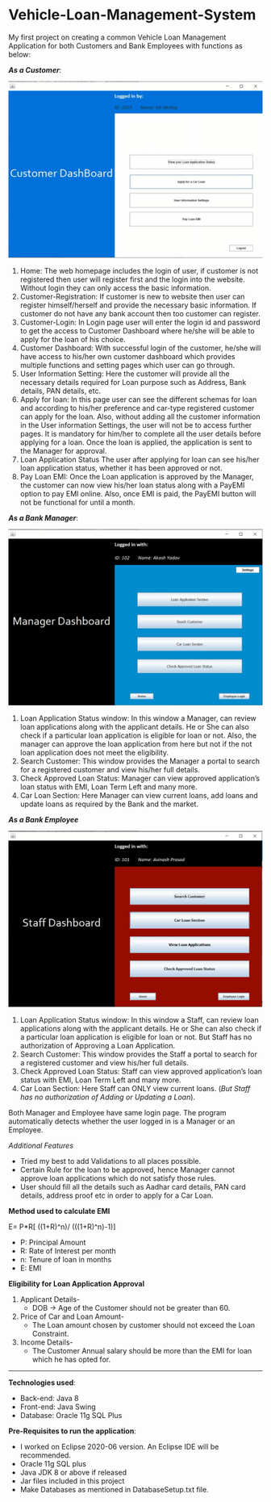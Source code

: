 # Vehicle-Loan-Management-System

My first project on creating a common Vehicle Loan Management Application for both Customers and Bank Employees with functions as below:

***As a Customer***:

![](images/customerdashboard.png)

1.	Home:
  The web homepage includes the login of user, if customer is not registered then user will register first and the login into the website. Without login they can only access the   basic information. 
2.	Customer-Registration:
  If customer is new to website then user can register himself/herself and provide the necessary basic information. If customer do not have any bank account then too customer  can register.
3.	Customer-Login:
  In Login page user will enter the login id and password to get the access to Customer Dashboard where he/she will be able to apply for the loan of his choice.
4.	Customer Dashboard:
  With successful login of the customer, he/she will have access to his/her own customer dashboard which provides multiple functions and setting pages which user can go through.
5.	User Information Setting:
  Here the customer will provide all the necessary details required for Loan purpose such as Address, Bank details, PAN details, etc.
6.	Apply for loan:
  In this page user can see the different schemas for loan and according to his/her preference and car-type registered customer can apply for the loan. Also, without adding all    the customer information in the User information Settings, the user will not be to access further pages. It is mandatory for him/her to complete all the user details before      applying for a loan.
  Once the loan is applied, the application is sent to the Manager for approval.
7.	Loan Application Status
  The user after applying for loan can see his/her loan application status, whether it has been approved or not.
8.	Pay Loan EMI:
  Once the Loan application is approved by the Manager, the customer can now view his/her loan status along with a PayEMI option to pay EMI online.
  Also, once EMI is paid, the PayEMI button will not be functional for until a month.

***As a Bank Manager***:

![](images/managerdashboard.png)

1.	Loan Application Status window:
   In this window a Manager, can review loan applications along with the applicant details. He or She can also check if a particular loan application is eligible for loan or       not. Also, the manager can approve the loan application from here but not if the not loan application does not meet the eligibility.  
2.	Search Customer:
  This window provides the Manager a portal to search for a registered customer and view his/her full details.
3.	Check Approved Loan Status:
  Manager can view approved application’s loan status with EMI, Loan Term Left and many more.
4.	Car Loan Section:
  Here Manager can view current loans, add loans and update loans as required by the Bank and the market.

***As a Bank Employee***

![](images/employeedashboard.png)

1.	Loan Application Status window:
  In this window a Staff, can review loan applications along with the applicant details. He or She can also check if a particular loan application is eligible for loan or not.     But Staff has no authorization of Approving a Loan Application.
2.	Search Customer:
  This window provides the Staff a portal to search for a registered customer and view his/her full details.
3.	Check Approved Loan Status:
  Staff can view approved application’s loan status with EMI, Loan Term Left and many more.
4.	Car Loan Section:
  Here Staff can ONLY view current loans. (*But Staff has no authorization of Adding or Updating a Loan*).

Both Manager and Employee have same login page. The program automatically detects whether the user logged in is a Manager or an Employee.

*Additional Features*

* Tried my best to add Validations to all places possible.
* Certain Rule for the loan to be approved, hence Manager cannot approve loan applications which do not satisfy those rules.
* User should fill all the details such as Aadhar card details, PAN card details, address proof etc in order to apply for a Car Loan.



**Method used to calculate EMI**

E= P*R[ ((1+R)^n)/ (((1+R)^n)-1)]

* P: Principal Amount
* R: Rate of Interest per month
* n: Tenure of loan in months
* E: EMI

**Eligibility for Loan Application Approval**

1.	Applicant Details-
    *	DOB -> Age of the Customer should not be greater than 60.
2.	Price of Car and Loan Amount-
    *	The Loan amount chosen by customer should not exceed the Loan Constraint.
3.	Income Details-
    *	The Customer Annual salary should be more than the EMI for loan which he has opted for.


-----------------------------------------------------------------------------------------------------------------------------------------------------------------------------------

**Technologies used**:

* Back-end: Java 8
* Front-end: Java Swing 
* Database: Oracle 11g SQL Plus

**Pre-Requisites to run the application**:

* I worked on Eclipse 2020-06 version. An Eclipse IDE will be recommended.
* Oracle 11g SQL plus
* Java JDK 8 or above if released
* Jar files included in this project
* Make Databases as mentioned in DatabaseSetup.txt file.
